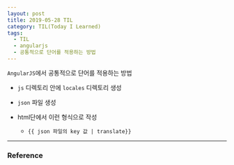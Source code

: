 ```yaml
---
layout: post
title: 2019-05-28 TIL
category: TIL(Today I Learned)
tags:
  - TIL
  - angularjs
  - 공통적으로 단어를 적용하는 방법
---
```




`AngularJS`에서 공통적으로 단어를 적용하는 방법

- `js` 디렉토리 안에 `locales` 디렉토리 생성

- `json` 파일 생성

- html단에서 이런 형식으로 작성 

  - ```
    {{ json 파일의 key 값 | translate}}
    ```

---

### Reference



